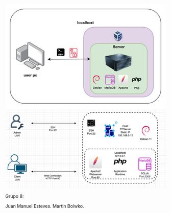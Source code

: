 ![Diagrama de topología](https://github.com/w4sp17/ComputacionAplicada24/blob/main/topologico.jpeg?raw=true)
![Diagrama de topología](https://github.com/w4sp17/ComputacionAplicada24/blob/main/topologico2.jpeg?raw=true)


Grupo 8:

Juan Manuel Esteves.
Martin Boiwko.

